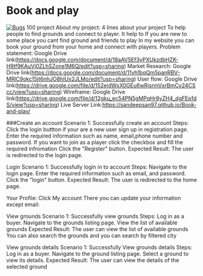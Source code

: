 # Book and play
[![Bugs](https://sonarcloud.io/api/project_badges/measure?project=fssa-batch3_sandeep.prakash__web_project&metric=bugs)](https://sonarcloud.io/summary/new_code?id=fssa-batch3_sandeep.prakash__web_project)
 100 project
About my project: 4 lines about your project
To help people to find grounds and connect to player.
 It help to If you are new to some place you cant find ground and friends to play 
 In my website you can book your ground from your home and connect with players.
Problem statement: Google Drive link(https://docs.google.com/document/d/18aAV5Ef3yPXUkzdbHZK-H9tf9KAuVi0ZLhSZone1M6Q/edit?usp=sharing)
Market Research: Google Drive link(https://docs.google.com/document/d/11vh1bqQm5panRBV-MRlC9okc15jt6nhJO8hIUx2JLMo/edit?usp=sharing)
User flow: Google Drive link(https://drive.google.com/file/d/152ejdWxX0GEu6wRjsrmVxrBmCv24CScc/view?usp=sharing)
Wireframe: Google Drive link(https://drive.google.com/file/d/12gku_ec54PN5gMPqHr8yZH4_dgFEp1dS/view?usp=sharing)
Live Server Link:https://sandeepsan97.github.io/Book-and-play/




###Create an account
Scenario 1: Successfully create an account
Steps:
Click the login buttton if your are a new user sign up in registration page.
Enter the required information such as name, email,phone number and password.
If you want to join as a player click the checkbox and fill the required infromation
Click the "Register" button.
Expected Result:
The user is redirected to the login page.

Login 
Scenario 1: Successfully login in to account
Steps:
Navigate to the login page.
Enter the required information such as email, and password.
Click the "login" button.
Expected Result:
The user is redirected to the home page.


Your Profile:
Click My account 
There you can update your information except email:


View grounds
Scenario 1: Successfully view grounds
Steps:
Log in as a buyer.
Navigate to the grounds listing page.
View the list of available grounds
Expected Result:
The user can view the list of available grounds
 You can also search the grounds and you can search by filtered city





View grounds details
Scenario 1: Successfully 
View grounds details
Steps:
Log in as a buyer.
Navigate to the ground listing page.
Select a ground to view its details.
Expected Result:
The user can view the details of the selected ground

